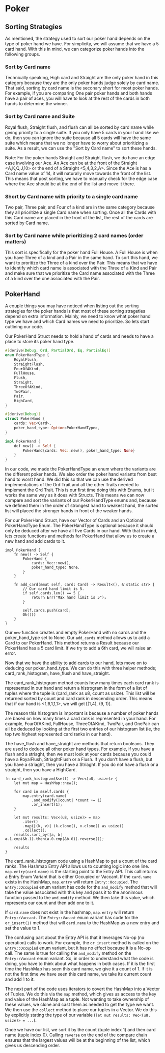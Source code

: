 # Poker
## Sorting Strategies
As mentioned, the strategy used to sort our poker hand depends on the type of poker hand we have. For simplicity, we will assume that we have a 5 card hand. With this in mind, we can categorize poker hands into the following groups.

### Sort by Card name
Technically speaking, High card and Straight are the only poker hand in this category because they are the only poker hands judge solely by card name. That said, sorting by card name is the seconary short for most poker hands. For example, if you are comparing One pair poker hands and both hands have a pair of aces, you will have to look at the rest of the cards in both hands to determine the winner.

### Sort by Card name and Suite
Royal flush, Straight flush, and flush can all be sorted by card name while giving priority to a single suite. If you only have 5 cards in your hand like we do, then you can ignore the suite because all 5 cards will have the same suite which means that we no longer have to worry about prioritizing a suite. As a result, we can use the "Sort by Card name" to sort these hands.

Note: For the poker hands Straight and Straight flush, we do have an edge case involving our Ace. An Ace can be at the front of the Straight <A,K,Q,J,10> or the end of a Straight <5,4,3,2,A>. Since the Ace is has a Card name value of 14, it will naturally move towards the front of the list. This means that post sorting, we have to manually check for the edge case where the Ace should be at the end of the list and move it there. 

### Short by Card name with priority to a single card name
Two pair, Three pair, and Four of a kind are in the same category because they all prioritize a single Card name when sorting. Once all the Cards with this Card name are placed in the front of the list, the rest of the cards are sorted by Card name.

### Sort by Card name while prioritizing 2 card names (order matters)
This sort is specifically for the poker hand Full House. A Full House is when you have Three of a kind and a Pair in the same hand. To sort this hand, we want to proritize the Three of a kind over the Pair. This means that we have to identify which card name is associated with the Three of a Kind and Pair and make sure that we prioritize the Card name associated with the Three of a kind over the one associated with the Pair.

## PokerHand
A couple things you may have noticed when listing out the sorting strategies for the poker hands is that most of these sorting strageties depend on extra information. Mainly, we need to know what poker hand type we have and which Card names we need to prioritize. So lets start outlining our code.

Our PokerHand Struct needs to hold a hand of cards and needs to have a place to store its poker hand type.

```rust
#[derive(Debug, Ord, PartialOrd, Eq, PartialEq)]
enum PokerHandType {
    RoyalFlush,
    StraightFlush,
    FourOfAKind,
    FullHouse,
    Flush,
    Straight,
    ThreeOfAKind,
    TwoPair,
    Pair,
    HighCard,
}

#[derive(Debug)]
struct PokerHand {
    cards: Vec<Card>,
    poker_hand_type: Option<PokerHandType>,
}

impl PokerHand {
	def new() -> Self {
		PokerHand{cards: Vec::new(), poker_hand_type: None}
	}
}
```
In our code, we made the PokerHandType an enum where the variants are the different poker hands. We also order the poker hand variants from best hand to worst hand. We did this so that we can use the derived implementations of the Ord Trait and all the other Traits needed to implement the Ord Trait. This is our first time doing this with Enums, but it works the same way as it does with Structs. This means we can now compare and sort the variants of our PokerHandType enums and, because we defined them in the order of strongest hand to weakest hand, the sorted list will placed the stronger hands in front of the weaker hands.

For our PokerHand Struct, have our Vector of Cards and an Optional PokerHandType Enum. The PokerHandType is optional because it should only be deduced after we have all five Cards in our hand. With that in mind, lets create functions and methods for PokerHand that allow us to create a new hand and add cards to it.

```rust,noplayground
impl PokerHand {
    fn new() -> Self {
        PokerHand {
            cards: Vec::new(),
            poker_hand_type: None,
        }
    }

    fn add_card(&mut self, card: Card) -> Result<(), &'static str> {
        // Our card hand limit is 5.
        if self.cards.len() == 5 {
            return Err("Max hand limit is 5");
        }

        self.cards.push(card);
        Ok(())
    }
}
```
Our `new` function creates and empty PokerHand with no cards and the poker_hand_type set to None. Our `add_cards` method allows us to add a Card to our PokerHand. This method returns a Result because our PokerHand has a 5 card limit. If we try to add a 6th card, we will raise an error.

Now that we have the ability to add cards to our hand, lets move on to deducing our poker_hand_type. We can do this with three helper methods; card_rank_histogram, have_flush and have_straight.

The card_rank_histogram method counts how many times each card rank is represented in our hand and return a histrogram in the form of a list of tuples where the tuple is (card_rank as u8, count as usize). This list will be returned sorted by count and card rank in descending order. This means that if our hand is <1,9,1,1,1>, we will get [(1,4), (9, 1)].

The reason this histogram is important is because a number of poker hands are based on how many times a card rank is represented in your hand. For example, FourOfAKind, FullHouse, ThreeOfAKind, TwoPair, and OnePair can all be deduced by looking at the first two entries of our histogram list (ie, the top two highest represented card ranks in our hand).

The have_flush and have_straight are methods that return booleans. They are used to deduce all other poker hand types. For example, if you have a flush and a striaght, then we must look at your cards because you could have a RoyalFlush, StriaghtFlush or a Flush. If you don't have a flush, but you have a striaght, then you have a Striaght. If you do not have a flush or a straight, then you have a HighCard.

```rust,noplayground
fn card_rank_histogram(&self) -> Vec<(u8, usize)> {
    let mut map = HashMap::new();

    for card in &self.cards {
        map.entry(card.name)
            .and_modify(|count| *count += 1)
            .or_insert(1);
    }

    let mut results: Vec<(u8, usize)> = map
        .iter()
        .map(|(k, v)| (k.clone(), v.clone() as usize))
        .collect();
    results.sort_by(|a, b| a.1.cmp(&b.1).then(a.0.cmp(&b.0)).reverse());

    results
}
```
The card_rank_histogram code using a HashMap to get a count of the card ranks. The Hashmap Entry API allows us to counting logic into one line. `map.entry(card.name)` is the starting point to the Entry API. This call returns a Entry Enum Variant that is either Occupied or Vaccant. If the `card.name` exists in the HashMap, `map.entry` will return `Entry::Occupied`. The `Entry::Occupied` enum variant has code for the `and_modify` method that will take the value associated with this key and pass it to the anonimous function passed to the `and_modify` method. We then take this value, which represents our count and then add one to it.

If `card.name` does not exist in the hashmap, `map.entry` will return `Entry::Vaccant`. The `Entry::Vacant` enum variant has code for the `or_insert(1)` method that will `card.name` to the HashMap as a new entry and set the value to 1.

The confusing part about the Entry API is that it leverages No-op (no operation) calls to work. For example, the `or_insert` method is called on the `Entry::Occupied` enum variant, but it has no effect because it is a No-op call. The same is true for calling the `and_modify` method on the `Entry::Vaccant` enum variant. So, in order to understand what the code is doing, you have to think about what happens in both cases. If it is the first time the HashMap has seen this card name, we give it a count of 1. If it is not the first time we have seen this card name, we take its current count and add 1 to it.

The next part of the code uses iterators to covert the HashMap into a Vector of Tuples. We do this via the `map` method, which gives us access to the key and value of the HashMap as a tuple. Not wanting to take ownership of these values, we clone and cast them as needed to get the type we want. We then use the `collect` method to place our tuples in a Vector. We do this by explicitly stating the type of our variable (`let mut results: Vec<(u8, usize)> = ...`).

Once we have our list, we sort it by the count (tuple index 1) and then card name (tuple index 0). Calling `reverse` on the end of the compare chain ensures that the largest values will be at the beginning of the list, which gives us descending order.


